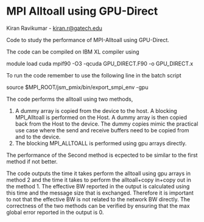 # MPI Alltoall using GPU-Direct
Kiran Ravikumar - kiran.r@gatech.edu

Code to study the performance of MPI-Alltoall using GPU-Direct.

The code can be compiled on IBM XL compiler using

module load cuda
mpif90 -O3 -qcuda GPU_DIRECT.F90 -o GPU_DIRECT.x

To run the code remember to use the following line in the batch script

source $MPI_ROOT/jsm_pmix/bin/export_smpi_env -gpu

The code performs the alltoall using two methods,
1. A dummy array is copied from the device to the host. A blocking MPI_Alltoall is performed on the Host. A dummy array is then copied back from the Host to the device. The dummy copies mimic the practical use case where the send and receive buffers need to be copied from and to the device.
2. The blocking MPI_ALLTOALL is performed using gpu arrays directly.

The performance of the Second method is ecpected to be similar to the first method if not better.

The code outputs the time it takes perform the alltoall using gpu arrays in method 2 and the time it takes to perform the alltoall+copy in+copy out in the method 1. The effective BW reported in the output is calculated using this time and the message size that is exchanged. Therefore it is important to not that the effective BW is not related to the network BW directly.
The correctness of the two methods can be verified by ensuring that the max global error reported in the output is 0.
